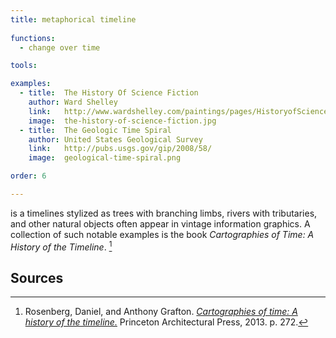 ```yaml
---
title: metaphorical timeline
  
functions:
  - change over time

tools:

examples:
  - title:  The History Of Science Fiction
    author: Ward Shelley
    link:   http://www.wardshelley.com/paintings/pages/HistoryofScienceFictionprintA.html
    image:  the-history-of-science-fiction.jpg
  - title:  The Geologic Time Spiral
    author: United States Geological Survey
    link:   http://pubs.usgs.gov/gip/2008/58/
    image:  geological-time-spiral.png

order: 6

---
```


is a timelines stylized as trees with branching limbs, rivers with tributaries, and other natural objects often appear in vintage information graphics. A collection of such notable examples is the book *Cartographies of Time: A History of the Timeline*. [^grafton]

<!--more-->

## Sources
[^grafton]: Rosenberg, Daniel, and Anthony Grafton. [*Cartographies of time: A history of the timeline.*](https://books.google.com/books?id=DqWqKVzipToC) Princeton Architectural Press, 2013. p. 272.
